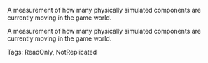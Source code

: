 A measurement of how many physically simulated components are currently moving in the game world.
	
A measurement of how many physically simulated components are currently moving in the game world.

Tags: ReadOnly, NotReplicated